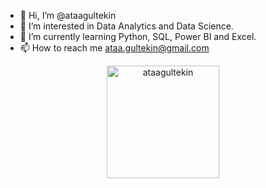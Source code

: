 - 👋 Hi, I’m @ataagultekin
- 👀 I’m interested in Data Analytics and Data Science.
- 🌱 I’m currently learning Python, SQL, Power BI and Excel.
- 📫 How to reach me ataa.gultekin@gmail.com

<!---
ataagultekin/ataagultekin is a ✨ special ✨ repository because its `README.md` (this file) appears on your GitHub profile.
You can click the Preview link to take a look at your changes.
--->
<p align="center"> <a href="https://github.com/ryo-ma/github-profile-trophy%22%3E<img src="https://github-profile-trophy.vercel.app/?username="ataagultekin" alt="ataagultekin" /></a> </p>
    
<p align="center">
    <a href="https://github.com/ataagultekin%22%3E
          <img height="180em" align="center" src="https://github-readme-stats.vercel.app/api?username=ataagultekin&show_icons=true&locale=en&theme=dark&include_all_commits=true&count_private=true" alt="ataagultekin"/>
          <img height="180em" align="center" src="https://github-readme-stats.vercel.app/api/top-langs?username=ataagultekin&show_icons=true&locale=en&layout=compact&langs_count=8&theme=dark" alt="ataagultekin"/>
    </a>
</p>

